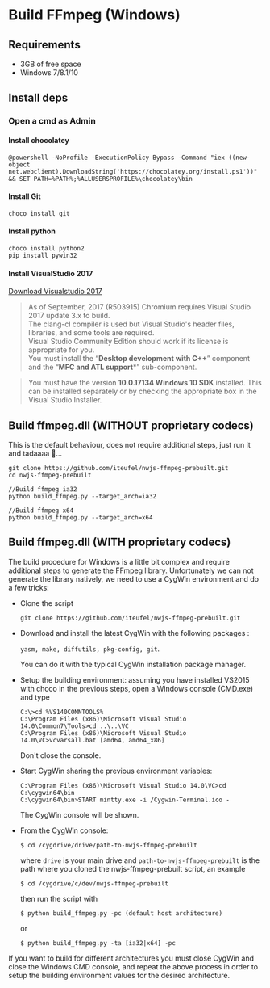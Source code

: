 # Build FFmpeg (Windows)

## Requirements

- 3GB of free space
- Windows 7/8.1/10

## Install deps
### Open a **cmd** as Admin

#### Install chocolatey
	@powershell -NoProfile -ExecutionPolicy Bypass -Command "iex ((new-object net.webclient).DownloadString('https://chocolatey.org/install.ps1'))" && SET PATH=%PATH%;%ALLUSERSPROFILE%\chocolatey\bin

#### Install Git
	choco install git

#### Install python
	choco install python2
	pip install pywin32

#### Install VisualStudio 2017
[Download Visualstudio 2017](https://docs.microsoft.com/en-us/visualstudio/install/use-command-line-parameters-to-install-visual-studio)
> As of September, 2017 (R503915) Chromium requires Visual Studio 2017 update 3.x to build.  
The clang-cl compiler is used but Visual Studio's header files, libraries, and some tools are required.  
Visual Studio Community Edition should work if its license is appropriate for you.  
You must install the “**Desktop development with C++**” component and the “**MFC and ATL support***” sub-component.  

> You must have the version **10.0.17134 Windows 10 SDK** installed. This can be installed separately or by checking the appropriate box in the Visual Studio Installer.

## Build ffmpeg.dll (WITHOUT proprietary codecs)

This is the default behaviour, does not require additional steps, just run it and tadaaaa :tada:...

	git clone https://github.com/iteufel/nwjs-ffmpeg-prebuilt.git
	cd nwjs-ffmpeg-prebuilt

	//Build ffmpeg ia32
	python build_ffmpeg.py --target_arch=ia32

	//Build ffmpeg x64
	python build_ffmpeg.py --target_arch=x64

## Build ffmpeg.dll (WITH proprietary codecs)

The build procedure for Windows is a little bit complex and require additional steps to generate the FFmpeg library. Unfortunately we can not generate the library natively, we need to use a CygWin environment and do a few tricks:

* Clone the script
	```
	git clone https://github.com/iteufel/nwjs-ffmpeg-prebuilt.git
	```

* Download and install the latest CygWin with the following packages :

	```yasm, make, diffutils, pkg-config, git```.

	You can do it with the typical CygWin installation package manager.

* Setup the building environment: assuming you have installed VS2015 with choco in the previous steps, open a Windows console (CMD.exe) and type

	```
	C:\>cd %VS140COMNTOOLS%
	C:\Program Files (x86)\Microsoft Visual Studio 14.0\Common7\Tools>cd ..\..\VC
	C:\Program Files (x86)\Microsoft Visual Studio 14.0\VC>vcvarsall.bat [amd64, amd64_x86]
	```

	Don't close the console.

* Start CygWin sharing the previous environment variables:

	```
	C:\Program Files (x86)\Microsoft Visual Studio 14.0\VC>cd C:\cygwin64\bin
	C:\cygwin64\bin>START mintty.exe -i /Cygwin-Terminal.ico -
	```

	The CygWin console will be shown.


* From the CygWin console:

	```
  $ cd /cygdrive/drive/path-to-nwjs-ffmpeg-prebuilt
	```
	where ```drive``` is your main drive and ```path-to-nwjs-ffmpeg-prebuilt``` is the path where you cloned the nwjs-ffmpeg-prebuilt script, an example

	```
	$ cd /cygdrive/c/dev/nwjs-ffmpeg-prebuilt
	```
	then run the script with
	```
	$ python build_ffmpeg.py -pc (default host architecture)
	```

	or

	```
	$ python build_ffmpeg.py -ta [ia32|x64] -pc
	```

If you want to build for different architectures you must close CygWin and close the Windows CMD console, and repeat the above process in order to setup the building environment values for the desired architecture.
